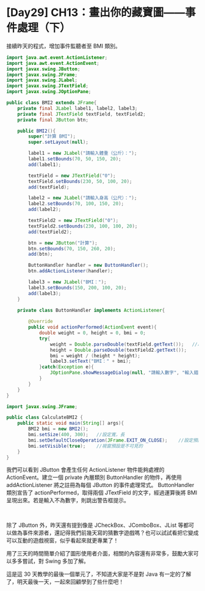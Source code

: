 # [Day29] CH13：畫出你的藏寶圖——事件處理（下）

接續昨天的程式，增加事件監聽者至 BMI 類別。

```java
import java.awt.event.ActionListener;
import java.awt.event.ActionEvent;
import javax.swing.JButton;
import javax.swing.JFrame;
import javax.swing.JLabel;
import javax.swing.JTextField;
import javax.swing.JOptionPane;

public class BMI2 extends JFrame{
    private final JLabel label1, label2, label3;
    private final JTextField textField, textField2;
    private final JButton btn;

    public BMI2(){
        super("計算 BMI");
        super.setLayout(null);

        label1 = new JLabel("請輸入體重（公斤）：");
        label1.setBounds(70, 50, 150, 20);
        add(label1);

        textField = new JTextField("0");
        textField.setBounds(230, 50, 100, 20);
        add(textField);

        label2 = new JLabel("請輸入身高（公尺）：");
        label2.setBounds(70, 100, 150, 20);
        add(label2);

        textField2 = new JTextField("0");
        textField2.setBounds(230, 100, 100, 20);
        add(textField2);

        btn = new JButton("計算");
        btn.setBounds(70, 150, 260, 20);
        add(btn);

        ButtonHandler handler = new ButtonHandler();
        btn.addActionListener(handler);

        label3 = new JLabel("BMI：");
        label3.setBounds(150, 200, 100, 20);
        add(label3);
    }

    private class ButtonHandler implements ActionListener{
        
        @Override
        public void actionPerformed(ActionEvent event){
            double weight = 0, height = 0, bmi = 0;
            try{
                weight = Double.parseDouble(textField.getText());   //取得文字框文字
                height = Double.parseDouble(textField2.getText());
                bmi = weight / (height * height);
                label3.setText("BMI：" + bmi);
            }catch(Exception e){
                JOptionPane.showMessageDialog(null, "請輸入數字", "輸入錯誤", JOptionPane.ERROR_MESSAGE);
            }
        }
    }
}
```

```java
import javax.swing.JFrame;

public class CalculateBMI2 {
    public static void main(String[] args){
        BMI2 bmi = new BMI2();
        bmi.setSize(400, 300);   //設定寬，長
        bmi.setDefaultCloseOperation(JFrame.EXIT_ON_CLOSE);    //設定預設的關閉視窗         
        bmi.setVisible(true);    //視窗預設是不可見的
    }
}
```

我們可以看到 JButton 會產生任何 ActionListener 物件能夠處裡的 ActionEvent。建立一個 private 內層類別 ButtonHandler 的物件，再使用 addActionListener 將之註冊為每個 JButton 的事件處理常式。 ButtonHandler 類別宣告了 actionPerformed，取得兩個 JTextField 的文字，經過運算後將 BMI 呈現出來。若是輸入不為數字，則跳出警告框提示。

<br>

除了 JButton 外，昨天還有提到像是 JCheckBox、JComboBox、JList 等都可以做為事件來源者，還記得我們前幾天寫的猜數字遊戲嗎？也可以試試看把它變成可以互動的遊戲視窗，似乎看起來就更專業了！

用了三天的時間簡單介紹了圖形使用者介面，相關的內容還有非常多，鼓勵大家可以多多嘗試，對 Swing 多加了解。

這是這 30 天教學的最後一個單元了，不知道大家是不是對 Java 有一定的了解了，明天最後一天，一起來回顧學到了些什麼吧！